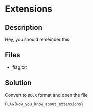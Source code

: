 # Extensions

## Description

Hey, you should remember this

## Files

- flag.txt

## Solution

Convert to `DOCX` format and open the file

`FLAG{Now_you_know_about_extensions}`
